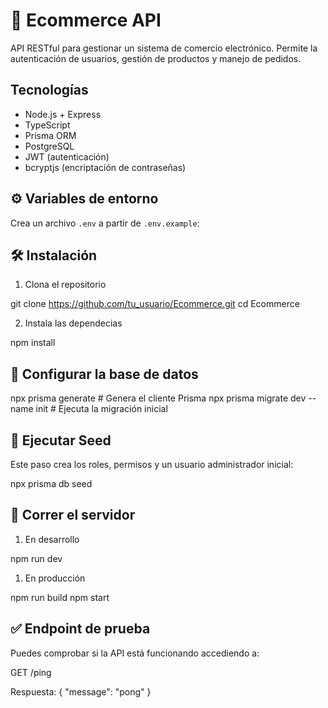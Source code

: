 # 🛒 Ecommerce API

API RESTful para gestionar un sistema de comercio electrónico. Permite la autenticación de usuarios, gestión de productos y manejo de pedidos.

## Tecnologías

- Node.js + Express
- TypeScript
- Prisma ORM
- PostgreSQL
- JWT (autenticación)
- bcryptjs (encriptación de contraseñas)

## ⚙️ Variables de entorno

Crea un archivo `.env` a partir de `.env.example`:

## 🛠️ Instalación

1. Clona el repositorio

git clone https://github.com/tu_usuario/Ecommerce.git
cd Ecommerce

2. Instala las dependecias

npm install

## 🔧 Configurar la base de datos

npx prisma generate                 # Genera el cliente Prisma
npx prisma migrate dev --name init  # Ejecuta la migración inicial

## 🌱 Ejecutar Seed

Este paso crea los roles, permisos y un usuario administrador inicial:

npx prisma db seed

## 🚀 Correr el servidor

1. En desarrollo

npm run dev

1. En producción

npm run build
npm start

## ✅ Endpoint de prueba

Puedes comprobar si la API está funcionando accediendo a:

GET /ping

Respuesta: { "message": "pong" }